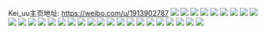 Kei_uu主页地址: https://weibo.com/u/1913902787 
![](https://wx4.sinaimg.cn/mw2000/7213d6c3gy1h8v7kzd5ybj20sg3vge81.jpg) 
![](https://wx4.sinaimg.cn/mw2000/7213d6c3gy1h8v7l0a7ejj20s011q11z.jpg) 
![](https://wx4.sinaimg.cn/mw2000/7213d6c3gy1h8v7kxrs0pj20u0140gwp.jpg) 
![](https://wx4.sinaimg.cn/mw2000/7213d6c3gy1h8v7l15fp1j20u01atk3l.jpg) 
![](https://wx4.sinaimg.cn/mw2000/7213d6c3gy1h8v7kypq09j20u01d77g2.jpg) 
![](https://wx4.sinaimg.cn/mw2000/7213d6c3gy1h8v7l0selxj20u01hhtm6.jpg) 
![](https://wx4.sinaimg.cn/mw2000/7213d6c3gy1h8v7l2djavj20u01hgwn4.jpg) 
![](https://wx4.sinaimg.cn/mw2000/7213d6c3gy1h8v7kzutaaj20sg1bwane.jpg) 
![](https://wx4.sinaimg.cn/mw2000/7213d6c3gy1h8v7l1mf6hj20sg1bu4e8.jpg) 
![](https://wx4.sinaimg.cn/mw2000/7213d6c3gy1h3fqb15cnvj21400u013a.jpg) 
![](https://wx4.sinaimg.cn/mw2000/7213d6c3gy1h3fqb1tk43j20u0140thc.jpg) 
![](https://wx4.sinaimg.cn/mw2000/7213d6c3gy1h3fqb4jua9j20u01407ce.jpg) 
![](https://wx4.sinaimg.cn/mw2000/7213d6c3gy1h3fqb0a0aej20u00z710j.jpg) 
![](https://wx4.sinaimg.cn/mw2000/7213d6c3gy1h3fqb5k475j20u00w6n3t.jpg) 
![](https://wx4.sinaimg.cn/mw2000/7213d6c3gy1h3frlu2uzwj20u013zwn3.jpg) 
![](https://wx4.sinaimg.cn/mw2000/7213d6c3gy1gq6rdq91i4j21400u0k2r.jpg) 
![](https://wx4.sinaimg.cn/mw2000/7213d6c3gy1gq6rdnmcnmj20u0140gsm.jpg) 
![](https://wx4.sinaimg.cn/mw2000/7213d6c3gy1gq6rdpnccpj21400u0k1h.jpg) 
![](https://wx4.sinaimg.cn/mw2000/7213d6c3gy1gq6res0gqxj21400u0wl7.jpg) 
![](https://wx4.sinaimg.cn/mw2000/7213d6c3gy1gq6rdmp9npj20u0140gtu.jpg) 
![](https://wx4.sinaimg.cn/mw2000/7213d6c3gy1gq6rfa6cdrj21400u0n1r.jpg) 
![](https://wx4.sinaimg.cn/mw2000/7213d6c3gy1go3kycy9a7j20zk1be1ky.jpg) 
![](https://wx4.sinaimg.cn/mw2000/7213d6c3ly1gn19a6xtxsj20u0140wpw.jpg) 
![](https://wx4.sinaimg.cn/mw2000/7213d6c3gy1gmykqr9f9cj237k4tcx75.jpg) 
![](https://wx4.sinaimg.cn/mw2000/7213d6c3gy1gmykqx1164j237k4tcqvk.jpg) 
![](https://wx4.sinaimg.cn/mw2000/7213d6c3gy1gmykqlvusaj237k4tcx75.jpg) 
![](https://wx4.sinaimg.cn/mw2000/7213d6c3gy1gmykr40stjj237k4tc7x1.jpg) 
![](https://wx4.sinaimg.cn/mw2000/7213d6c3gy1gmykrbo90cj237k4tce8m.jpg) 
![](https://wx4.sinaimg.cn/mw2000/7213d6c3gy1gmykrlgqq5j237k4tched.jpg) 

